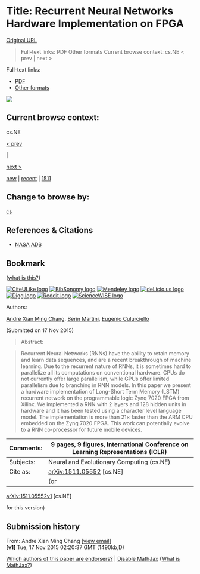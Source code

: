 # Title: Recurrent Neural Networks Hardware Implementation on FPGA

[Original URL](http://arxiv.org/abs/1511.05552v1)

> Full-text links: PDF Other formats Current browse context: cs.NE < prev | next >

<span class="descriptor">Full-text links:</span>

- [PDF](http://arxiv.org/pdf/1511.05552v1)
- [Other formats](http://arxiv.org/format/1511.05552v1)

[![](http://arxiv.org/icons/licenses/by-4.0.png)](http://creativecommons.org/licenses/by/4.0/ "Rights to this article")

## Current browse context:

cs.NE

<span class="arrow">
  <a href="http://arxiv.org/prevnext?site=arxiv.org&amp;id=1511.05552&amp;context=cs.NE&amp;function=prev" title="previous in cs.NE (accesskey p)">&lt; prev</a>
</span>

 | 

<span class="arrow">
  <a href="http://arxiv.org/prevnext?site=arxiv.org&amp;id=1511.05552&amp;context=cs.NE&amp;function=next" title="next in cs.NE (accesskey n)">next &gt;</a>
</span>

[new](http://arxiv.org/list/cs.NE/new) | [recent](http://arxiv.org/list/cs.NE/recent) | [1511](http://arxiv.org/list/cs.NE/1511)

## Change to browse by:

[cs](http://arxiv.org/abs/1511.05552?context=cs)

## References & Citations

- [NASA ADS](http://adsabs.harvard.edu/cgi-bin/bib_query?arXiv:1511.05552)

## Bookmark

([what is this?](http://arxiv.org/help/social_bookmarking))

[![CiteULike logo](http://static.arxiv.org/icons/social/citeulike.png)](http://arxiv.org/ct?url=http%3A%2F%2Fwww.citeulike.org%2Fposturl%3Furl%3Dhttp%3A%2F%2Farxiv.org%2Fabs%2F1511.05552%26title%3DRecurrent%2520Neural%2520Networks%2520Hardware%2520Implementation%2520on%2520FPGA%26authors%3D&v=24080dde "Bookmark on CiteULike") [![BibSonomy logo](http://static.arxiv.org/icons/social/bibsonomy.png)](http://arxiv.org/ct?url=http%3A%2F%2Fwww.bibsonomy.org%2FBibtexHandler%3FrequTask%3Dupload%26url%3Dhttp%3A%2F%2Farxiv.org%2Fabs%2F1511.05552%26description%3DRecurrent%2520Neural%2520Networks%2520Hardware%2520Implementation%2520on%2520FPGA&v=2502a53f "Bookmark on BibSonomy") [![Mendeley logo](http://static.arxiv.org/icons/social/mendeley.png)](http://arxiv.org/ct?url=http%3A%2F%2Fwww.mendeley.com%2Fimport%2F%3Furl%3Dhttp%3A%2F%2Farxiv.org%2Fabs%2F1511.05552&v=ad291bcb "Bookmark on Mendeley") [![del.icio.us logo](http://static.arxiv.org/icons/social/delicious.png)](http://arxiv.org/ct?url=http%3A%2F%2Fdel.icio.us%2Fpost%3Furl%3Dhttp%3A%2F%2Farxiv.org%2Fabs%2F1511.05552%26description%3DRecurrent%2520Neural%2520Networks%2520Hardware%2520Implementation%2520on%2520FPGA&v=cda221c5 "Bookmark on del.icio.us") [![Digg logo](http://static.arxiv.org/icons/social/digg.png)](http://arxiv.org/ct?url=http%3A%2F%2Fdigg.com%2Fsubmit%3Furl%3Dhttp%3A%2F%2Farxiv.org%2Fabs%2F1511.05552%26title%3DRecurrent%2520Neural%2520Networks%2520Hardware%2520Implementation%2520on%2520FPGA&v=1f9c8d3c "Bookmark on Digg") [![Reddit logo](http://static.arxiv.org/icons/social/reddit.png)](http://arxiv.org/ct?url=http%3A%2F%2Freddit.com%2Fsubmit%3Furl%3Dhttp%3A%2F%2Farxiv.org%2Fabs%2F1511.05552%26title%3DRecurrent%2520Neural%2520Networks%2520Hardware%2520Implementation%2520on%2520FPGA&v=e56f4334 "Bookmark on Reddit") [![ScienceWISE logo](http://static.arxiv.org/icons/social/sciencewise.png)](http://arxiv.org/ct?url=http%3A%2F%2Fsciencewise.info%2Fbookmarks%2Fadd%3Furl%3Dhttp%3A%2F%2Farxiv.org%2Fabs%2F1511.05552&v=818b0957 "Bookmark on ScienceWISE")

<span class="descriptor">Authors:</span>

 [Andre Xian Ming Chang](http://arxiv.org/find/cs/1/au:+Chang_A/0/1/0/all/0/1), [Berin Martini](http://arxiv.org/find/cs/1/au:+Martini_B/0/1/0/all/0/1), [Eugenio Culurciello](http://arxiv.org/find/cs/1/au:+Culurciello_E/0/1/0/all/0/1)

(Submitted on 17 Nov 2015)

> <span class="descriptor">Abstract:</span>

>  Recurrent Neural Networks (RNNs) have the ability to retain memory and learn data sequences, and are a recent breakthrough of machine learning. Due to the recurrent nature of RNNs, it is sometimes hard to parallelize all its computations on conventional hardware. CPUs do not currently offer large parallelism, while GPUs offer limited parallelism due to branching in RNN models. In this paper we present a hardware implementation of Long-Short Term Memory (LSTM) recurrent network on the programmable logic Zynq 7020 FPGA from Xilinx. We implemented a RNN with 2 layers and 128 hidden units in hardware and it has been tested using a character level language model. The implementation is more than $21\times$ faster than the ARM CPU embedded on the Zynq 7020 FPGA. This work can potentially evolve to a RNN co-processor for future mobile devices.

Comments: | 9 pages, 9 figures, International Conference on Learning Representations (ICLR)
--------- | ---------------------------------------------------------------------------------------------------------------------------------
Subjects: | <span class="primary-subject">Neural and Evolutionary Computing (cs.NE)</span>
Cite as:  | [arXiv:1511.05552](http://arxiv.org/abs/1511.05552) [cs.NE]
          | (or 

<span class="arxivid"><a href="http://arxiv.org/abs/1511.05552v1">arXiv:1511.05552v1</a> [cs.NE]</span>

 for this version)

## Submission history

From: Andre Xian Ming Chang [[view email](https://arxiv.org/show-email/5d6bd836/1511.05552)]<br>
**[v1]** Tue, 17 Nov 2015 02:20:37 GMT (1490kb,D)

[Which authors of this paper are endorsers?](http://arxiv.org/auth/show-endorsers/1511.05552) | [Disable MathJax]() ([What is MathJax?](http://arxiv.org/help/mathjax/))
